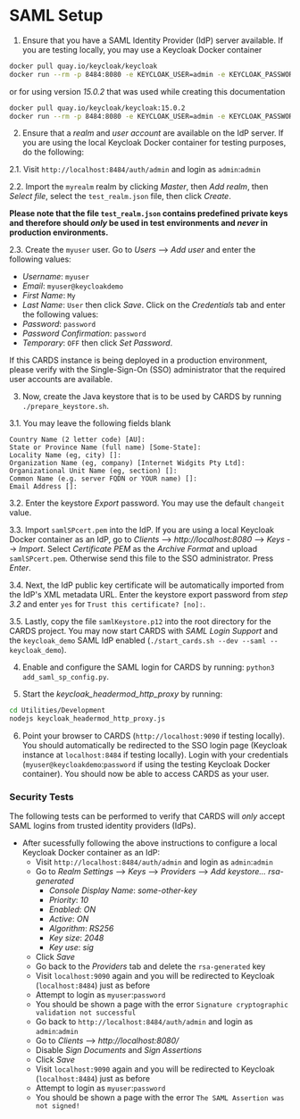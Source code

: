 # SAML Setup

1. Ensure that you have a SAML Identity Provider (IdP) server available.
If you are testing locally, you may use a Keycloak Docker container

```bash
docker pull quay.io/keycloak/keycloak
docker run --rm -p 8484:8080 -e KEYCLOAK_USER=admin -e KEYCLOAK_PASSWORD=admin quay.io/keycloak/keycloak
```

or for using version _15.0.2_ that was used while creating this documentation

```bash
docker pull quay.io/keycloak/keycloak:15.0.2
docker run --rm -p 8484:8080 -e KEYCLOAK_USER=admin -e KEYCLOAK_PASSWORD=admin quay.io/keycloak/keycloak:15.0.2
```

2. Ensure that a _realm_ and _user account_ are available on the IdP
server. If you are using the local Keycloak Docker container for testing
purposes, do the following:

2.1. Visit `http://localhost:8484/auth/admin` and login as `admin`:`admin`

2.2. Import the `myrealm` realm by clicking _Master_, then _Add realm_,
then _Select file_, select the `test_realm.json` file, then click
_Create_.

**Please note that the file `test_realm.json` contains predefined
private keys and therefore should _only_ be used in test environments
and _never_ in production environments.**

2.3. Create the `myuser` user. Go to _Users_ --> _Add user_ and enter
the following values:
  - _Username_: `myuser`
  - _Email_: `myuser@keycloakdemo`
  - _First Name_: `My`
  - _Last Name_: `User`
then click _Save_. Click on the _Credentials_ tab and enter the
following values:
  - _Password_: `password`
  - _Password Confirmation_: `password`
  - _Temporary_: `OFF`
then click _Set Password_.

If this CARDS instance is being deployed in a production environment,
please verify with the Single-Sign-On (SSO) administrator that the
required user accounts are available.

3. Now, create the Java keystore that is to be used by CARDS by running
`./prepare_keystore.sh`.

3.1. You may leave the following fields blank

```
Country Name (2 letter code) [AU]:
State or Province Name (full name) [Some-State]:
Locality Name (eg, city) []:
Organization Name (eg, company) [Internet Widgits Pty Ltd]:
Organizational Unit Name (eg, section) []:
Common Name (e.g. server FQDN or YOUR name) []:
Email Address []:
```

3.2. Enter the keystore _Export_ password. You may use the default
`changeit` value.

3.3. Import `samlSPcert.pem` into the IdP. If you are using a local
Keycloak Docker container as an IdP, go to
_Clients_ --> _http://localhost:8080_ --> _Keys_ --> _Import_. Select
_Certificate PEM_ as the _Archive Format_ and upload `samlSPcert.pem`.
Otherwise send this file to the SSO administrator. Press _Enter_.

3.4. Next, the IdP public key certificate will be automatically imported
from the IdP's XML metadata URL. Enter the keystore export password from
_step 3.2_ and enter `yes` for `Trust this certificate? [no]:`.

3.5. Lastly, copy the file `samlKeystore.p12` into the root directory for
the CARDS project. You may now start CARDS with _SAML Login Support_ and
the `keycloak_demo` SAML IdP enabled
(`./start_cards.sh --dev --saml --keycloak_demo`).

4. Enable and configure the SAML login for CARDS by running:
`python3 add_saml_sp_config.py`.

5. Start the _keycloak_headermod_http_proxy_ by running:
```bash
cd Utilities/Development
nodejs keycloak_headermod_http_proxy.js
```

6. Point your browser to CARDS (`http://localhost:9090` if testing
locally). You should automatically be redirected to the SSO login page
(Keycloak instance at `localhost:8484` if testing locally). Login with
your credentials (`myuser@keycloakdemo`:`password` if using the testing
Keycloak Docker container). You should now be able to access CARDS as
your user.

### Security Tests

The following tests can be performed to verify that CARDS will _only_
accept SAML logins from trusted identity providers (IdPs).

- After sucessfully following the above instructions to configure a local
Keycloak Docker container as an IdP:
  - Visit `http://localhost:8484/auth/admin` and login as `admin`:`admin`
  - Go to _Realm Settings_ --> _Keys_ --> _Providers_ --> _Add keystore..._ _rsa-generated_
    - _Console Display Name_: _some-other-key_
    - _Priority_: _10_
    - _Enabled_: _ON_
    - _Active_: _ON_
    - _Algorithm_: _RS256_
    - _Key size_: _2048_
    - _Key use_: _sig_
  - Click _Save_
  - Go back to the _Providers_ tab and delete the `rsa-generated` key
  - Visit `localhost:9090` again and you will be redirected to Keycloak (`localhost:8484`) just as before
  - Attempt to login as `myuser`:`password`
  - You should be shown a page with the error `Signature cryptographic validation not successful`
  - Go back to `http://localhost:8484/auth/admin` and login as `admin`:`admin`
  - Go to _Clients_ --> _http://localhost:8080/_
  - Disable _Sign Documents_ and _Sign Assertions_
  - Click _Save_
  - Visit `localhost:9090` again and you will be redirected to Keycloak (`localhost:8484`) just as before
  - Attempt to login as `myuser`:`password`
  - You should be shown a page with the error `The SAML Assertion was not signed!`
